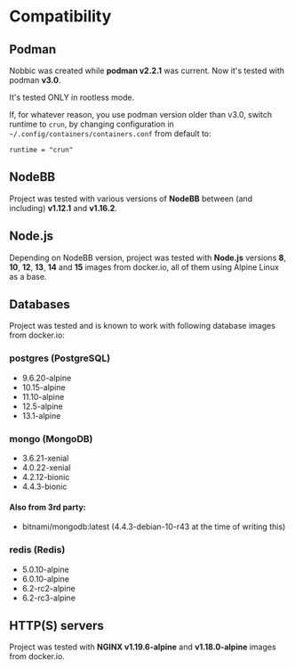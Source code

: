 Compatibility
=============

## Podman

Nobbic was created while **podman v2.2.1** was current. Now it's tested with podman **v3.0**.

It's tested ONLY in rootless mode.

If, for whatever reason, you use podman version older than v3.0, switch runtime to `crun`, by changing configuration in `~/.config/containers/containers.conf` from default to:

```
runtime = "crun"
```


## NodeBB

Project was tested with various versions of **NodeBB** between (and including) **v1.12.1** and **v1.16.2**.


## Node.js

Depending on NodeBB version, project was tested with **Node.js** versions **8**, **10**, **12**, **13**, **14** and **15** images from docker.io, all of them using Alpine Linux as a base.


## Databases

Project was tested and is known to work with following database images from docker.io:


### postgres (PostgreSQL)

- 9.6.20-alpine
- 10.15-alpine
- 11.10-alpine
- 12.5-alpine
- 13.1-alpine


### mongo (MongoDB)

- 3.6.21-xenial
- 4.0.22-xenial
- 4.2.12-bionic
- 4.4.3-bionic


#### Also from 3rd party:

- bitnami/mongodb:latest (4.4.3-debian-10-r43 at the time of writing this)


### redis (Redis)

- 5.0.10-alpine
- 6.0.10-alpine
- 6.2-rc2-alpine
- 6.2-rc3-alpine


## HTTP(S) servers

Project was tested with **NGINX v1.19.6-alpine** and **v1.18.0-alpine** images from docker.io.
